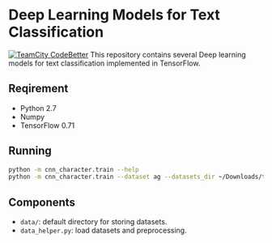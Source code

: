 # Deep Learning Models for Text Classification
[![TeamCity CodeBetter](https://img.shields.io/teamcity/codebetter/bt428.svg)](yuhui-lin.github.io)
This repository contains several Deep learning models for text classification implemented in TensorFlow.

## Reqirement
* Python 2.7
* Numpy
* TensorFlow 0.71

## Running
```bash
python -m cnn_character.train --help
python -m cnn_character.train --dataset ag --datasets_dir ~/Downloads/text-classification/
```
## Components
* ``data/``: default directory for storing datasets.
* ``data_helper.py``: load datasets and preprocessing.
